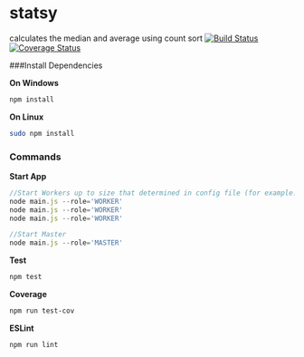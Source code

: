 # statsy
calculates the  median and average using count sort 
[![Build Status](https://travis-ci.org/ziyasal/statsy.svg?branch=master)](https://travis-ci.org/ziyasal/statsy)  [![Coverage Status](https://coveralls.io/repos/github/ziyasal/statsy/badge.svg?branch=master)](https://coveralls.io/github/ziyasal/statsy?branch=master)

 ###Install Dependencies
 
 **On Windows**
 ```sh
 npm install
 ```
 
 **On Linux**
 ```sh
 sudo npm install
 ```

 ### Commands
 
 **Start App**
 ```js
//Start Workers up to size that determined in config file (for example:3)
node main.js --role='WORKER'
node main.js --role='WORKER'
node main.js --role='WORKER'

//Start Master
node main.js --role='MASTER'
 ```
 
 **Test**
 ```sh
 npm test
 ```
 
 **Coverage**
 ```sh
 npm run test-cov
 ```
 
 **ESLint**
 ```sh
 npm run lint
 ```
